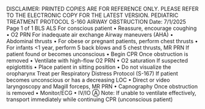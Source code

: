 DISCLAIMER: PRINTED COPIES ARE FOR REFERENCE ONLY. PLEASE REFER TO THE ELECTRONIC COPY FOR THE LATEST VERSION.
PEDIATRIC TREATMENT PROTOCOL S-160
AIRWAY OBSTRUCTION
Date: 7/1/2025 Page 1 of 1
BLS ALS
For conscious patient
• Reassure, encourage coughing
• O2 PRN
For inadequate air exchange
Airway maneuvers (AHA)
• Abdominal thrusts
• For obese or pregnant patients, perform chest
thrusts
• For infants <1 year, perform 5 back blows and
5 chest thrusts, MR PRN
If patient found or becomes unconscious
• Begin CPR
Once obstruction is removed
• Ventilate with high-flow O2 PRN
• O2 saturation
If suspected epiglottitis
• Place patient in sitting position
• Do not visualize the oropharynx
Treat per Respiratory Distress Protocol (S-167)
If patient becomes unconscious or has a
decreasing LOC
• Direct or video laryngoscopy and Magill forceps,
MR PRN
• Capnography
Once obstruction is removed
• Monitor/ECG
• IV/IO Ⓐ
Note: If unable to ventilate effectively, transport immediately while continuing CPR (unconscious patient)

